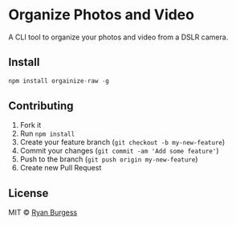 # Organize Photos and Video
A CLI tool to organize your photos and video from a DSLR camera.

## Install

```js
npm install orgainize-raw -g
```


## Contributing
1. Fork it
2. Run `npm install`
3. Create your feature branch (`git checkout -b my-new-feature`)
4. Commit your changes (`git commit -am 'Add some feature'`)
5. Push to the branch (`git push origin my-new-feature`)
6. Create new Pull Request

## License
MIT © [Ryan Burgess](http://github.com/ryanburgess)
